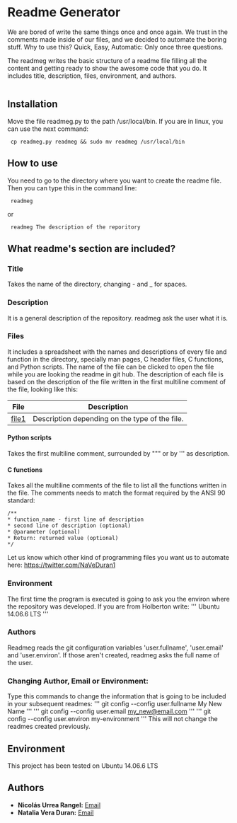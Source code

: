 # Readme Generator

We are bored of write the same things once and once again. We trust in the comments made inside of our files, and we decided to automate the boring stuff. 
Why to use this? Quick, Easy, Automatic: Only once three questions.

The readmeg writes the basic structure of a readme file filling all the content and getting ready to show the awesome code that you do. It includes title, description, files, environment, and authors. 

![]()

## Installation

Move the file readmeg.py to the path /usr/local/bin. If you are in linux, you can use the next command:
```
 cp readmeg.py readmeg && sudo mv readmeg /usr/local/bin
```

## How to use
You need to go to the directory where you want to create the readme file. Then you can type this in the command line:
```
 readmeg
```
or
```
 readmeg The description of the reporitory
```

## What readme's section are included?

  ### Title
  Takes the name of the directory, changing - and _ for spaces. 

  ### Description
  It is a general description of the repository. readmeg ask the user what it is.

  ### Files
  It includes a spreadsheet with the names and descriptions of every file and function in the directory, specially man pages, C header files, C functions, and Python scripts.
  The name of the file can be clicked to open the file while you are looking the readme in git hub. 
  The description of each file is based on the description of the file written in the first multiline comment of the file, looking like this:

  |File|Description|
  |:-:|:-:|
  |[file1](./file)|Description depending on the type of the file.|

  #### Python scripts
  Takes the first multiline comment, surrounded by """ or by ''' as description.

  #### C functions
  Takes all the multiline comments of the file to list all the functions written in the file. The comments needs to match the format required by the ANSI 90 standard:
  ```
  /**
  * function_name - first line of description
  * second line of description (optional)
  * @parameter (optional)
  * Return: returned value (optional)
  */
  ```
  Let us know which other kind of programming files you want us to automate here: https://twitter.com/NaVeDuran1 

  ### Environment
  The first time the program is executed is going to ask you the environ where the repository was developed.
  If you are from Holberton write:
  '''
  Ubuntu 14.06.6 LTS
  '''

  ### Authors
  Readmeg reads the git configuration variables 'user.fullname', 'user.email' and 'user.environ'. If those aren't created, readmeg asks the full name of the user.

  ### Changing Author, Email or Environment:
  Type this commands to change the information that is going to be included in your subsequent readmes:
  '''
   git config --config user.fullname My New Name
  '''
  '''
   git config --config user.email my_new@email.com
  '''
  '''
   git config --config user.environ my-environment
  '''
  This will not change the readmes created previously.

## Environment
This project has been tested on Ubuntu 14.06.6 LTS

## Authors
* **Nicolás Urrea Rangel:** [Email](nico15935746@gmail.com)
* **Natalia Vera Duran:** [Email](naveduran@gmail.com)
